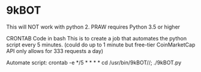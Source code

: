 # 9kBOT
This will NOT work with python 2. PRAW requires Python 3.5 or higher
 
CRONTAB Code in bash
This is to create a job that automates the python script every 5 minutes. (could do up to 1 minute but free-tier CoinMarketCap API only allows for 333 requests a day)

Automate script:
crontab -e
*/5 * * * * cd /usr/bin/9kBOT//; ./9kBOT.py
